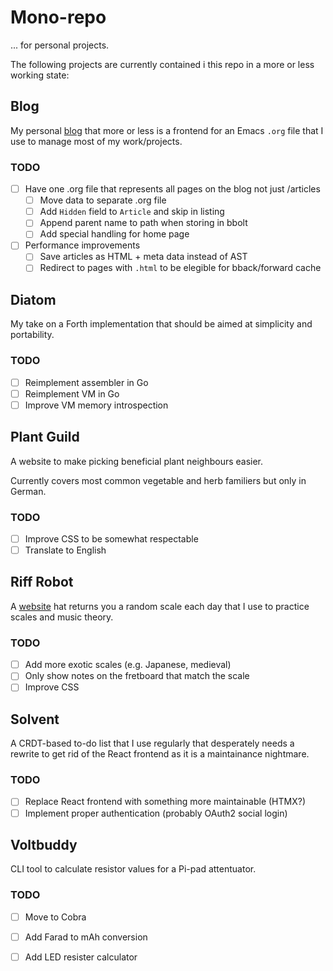 # Mono-repo

... for personal projects.

The following projects are currently contained i this repo in a more or less
working state:

## Blog

My personal [blog](www.eldelto.net) that more or less is a frontend for an
Emacs `.org` file that I use to manage most of my work/projects.

### TODO

- [ ] Have one .org file that represents all pages on the blog not just
      /articles
  - [ ] Move data to separate .org file
  - [ ] Add `Hidden` field to `Article` and skip in listing
  - [ ] Append parent name to path when storing in bbolt
  - [ ] Add special handling for home page
- [ ] Performance improvements
  - [ ] Save articles as HTML + meta data instead of AST
  - [ ] Redirect to pages with `.html` to be elegible for bback/forward cache

## Diatom

My take on a Forth implementation that should be aimed at simplicity and
portability.

### TODO

- [ ] Reimplement assembler in Go
- [ ] Reimplement VM in Go
- [ ] Improve VM memory introspection

## Plant Guild

A website to make picking beneficial plant neighbours easier.

Currently covers most common vegetable and herb familiers but only in German.

### TODO

- [ ] Improve CSS to be somewhat respectable
- [ ] Translate to English

## Riff Robot

A [website](https://riffrobot.eldelto.net) hat returns you a random scale each day that I use to practice scales
and music theory.

### TODO

- [ ] Add more exotic scales (e.g. Japanese, medieval)
- [ ] Only show notes on the fretboard that match the scale
- [ ] Improve CSS

## Solvent

A CRDT-based to-do list that I use regularly that desperately needs a rewrite
to get rid of the React frontend as it is a maintainance nightmare.

### TODO

- [ ] Replace React frontend with something more maintainable (HTMX?)
- [ ] Implement proper authentication (probably OAuth2 social login)

## Voltbuddy

CLI tool to calculate resistor values for a Pi-pad attentuator.

### TODO

- [ ] Move to Cobra
- [ ] Add Farad to mAh conversion
- [ ] Add LED resister calculator

